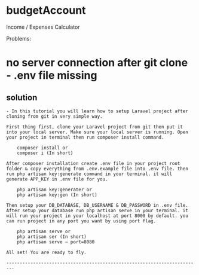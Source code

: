 # budgetAccount

Income / Expenses Calculator

Problems:

# no server connection after git clone - .env file missing

## solution

    - In this tutorial you will learn how to setup Laravel project after cloning from git in very simple way.

    First thing first, clone your Laravel project from git then put it into your local server. Make sure your local server is running. Open your project in terminal then run composer install command.

        composer install or
        composer i (In short)

    After composer installation create .env file in your project root folder & copy everything from .env.example file into .env file. then run php artisan key:generate command in your terminal. it will generate APP_KEY in .env file for you.

        php artisan key:generater or
        php artisan key:gen (In short)

    Then setup your DB_DATABASE, DB_USERNAME & DB_PASSWORD in .env file. After setup your database run php artisan serve in your terminal. it will run your project in your localhost at port 8000 by default. you can run project in any port you want by using port flag.

        php artisan serve or
        php artisan ser (In short)
        php artisan serve — port=8080

    All set! You are ready to fly.

    -------------------------------------------------------------------------
